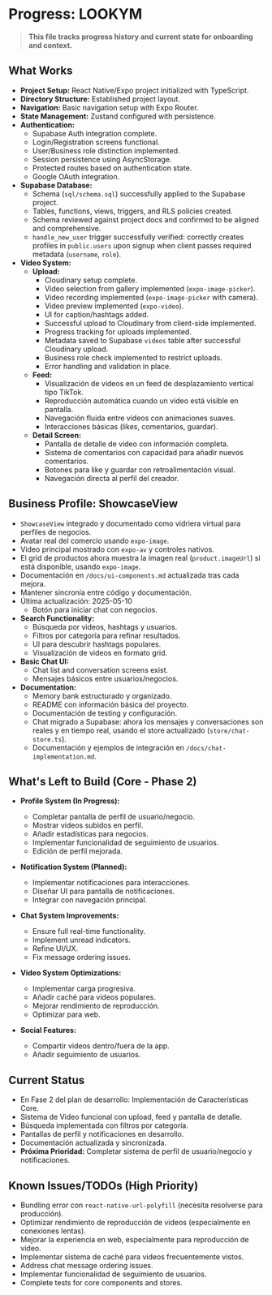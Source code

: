 # Progress: LOOKYM

> **This file tracks progress history and current state for onboarding and context.**

## What Works

- **Project Setup:** React Native/Expo project initialized with TypeScript.
- **Directory Structure:** Established project layout.
- **Navigation:** Basic navigation setup with Expo Router.
- **State Management:** Zustand configured with persistence.
- **Authentication:**
  - Supabase Auth integration complete.
  - Login/Registration screens functional.
  - User/Business role distinction implemented.
  - Session persistence using AsyncStorage.
  - Protected routes based on authentication state.
  - Google OAuth integration.
- **Supabase Database:**
  - Schema (`sql/schema.sql`) successfully applied to the Supabase project.
  - Tables, functions, views, triggers, and RLS policies created.
  - Schema reviewed against project docs and confirmed to be aligned and comprehensive.
  - `handle_new_user` trigger successfully verified: correctly creates profiles in `public.users` upon signup when client passes required metadata (`username`, `role`).
- **Video System:**
  - **Upload:**
    - Cloudinary setup complete.
    - Video selection from gallery implemented (`expo-image-picker`).
    - Video recording implemented (`expo-image-picker` with camera).
    - Video preview implemented (`expo-video`).
    - UI for caption/hashtags added.
    - Successful upload to Cloudinary from client-side implemented.
    - Progress tracking for uploads implemented.
    - Metadata saved to Supabase `videos` table after successful Cloudinary upload.
    - Business role check implemented to restrict uploads.
    - Error handling and validation in place.
  - **Feed:**
    - Visualización de videos en un feed de desplazamiento vertical tipo TikTok.
    - Reproducción automática cuando un video está visible en pantalla.
    - Navegación fluida entre videos con animaciones suaves.
    - Interacciones básicas (likes, comentarios, guardar).
  - **Detail Screen:**
    - Pantalla de detalle de video con información completa.
    - Sistema de comentarios con capacidad para añadir nuevos comentarios.
    - Botones para like y guardar con retroalimentación visual.
    - Navegación directa al perfil del creador.

## Business Profile: ShowcaseView

- `ShowcaseView` integrado y documentado como vidriera virtual para perfiles de negocios.
- Avatar real del comercio usando `expo-image`.
- Video principal mostrado con `expo-av` y controles nativos.
- El grid de productos ahora muestra la imagen real (`product.imageUrl`) si está disponible, usando `expo-image`.
- Documentación en `/docs/ui-components.md` actualizada tras cada mejora.
- Mantener sincronía entre código y documentación.
- Última actualización: 2025-05-10
  - Botón para iniciar chat con negocios.
- **Search Functionality:**
  - Búsqueda por videos, hashtags y usuarios.
  - Filtros por categoría para refinar resultados.
  - UI para descubrir hashtags populares.
  - Visualización de videos en formato grid.
- **Basic Chat UI:**
  - Chat list and conversation screens exist.
  - Mensajes básicos entre usuarios/negocios.
- **Documentation:**
  - Memory bank estructurado y organizado.
  - README con información básica del proyecto.
  - Documentación de testing y configuración.
  - Chat migrado a Supabase: ahora los mensajes y conversaciones son reales y en tiempo real, usando el store actualizado (`store/chat-store.ts`).
  - Documentación y ejemplos de integración en `/docs/chat-implementation.md`.

## What's Left to Build (Core - Phase 2)

- **Profile System (In Progress):**
  - Completar pantalla de perfil de usuario/negocio.
  - Mostrar videos subidos en perfil.
  - Añadir estadísticas para negocios.
  - Implementar funcionalidad de seguimiento de usuarios.
  - Edición de perfil mejorada.

- **Notification System (Planned):**
  - Implementar notificaciones para interacciones.
  - Diseñar UI para pantalla de notificaciones.
  - Integrar con navegación principal.

- **Chat System Improvements:**
  - Ensure full real-time functionality.
  - Implement unread indicators.
  - Refine UI/UX.
  - Fix message ordering issues.

- **Video System Optimizations:**
  - Implementar carga progresiva.
  - Añadir caché para videos populares.
  - Mejorar rendimiento de reproducción.
  - Optimizar para web.

- **Social Features:**
  - Compartir videos dentro/fuera de la app.
  - Añadir seguimiento de usuarios.

## Current Status

- En Fase 2 del plan de desarrollo: Implementación de Características Core.
- Sistema de Video funcional con upload, feed y pantalla de detalle.
- Búsqueda implementada con filtros por categoría.
- Pantallas de perfil y notificaciones en desarrollo.
- Documentación actualizada y sincronizada.
- **Próxima Prioridad:** Completar sistema de perfil de usuario/negocio y notificaciones.

## Known Issues/TODOs (High Priority)

- Bundling error con `react-native-url-polyfill` (necesita resolverse para producción).
- Optimizar rendimiento de reproducción de videos (especialmente en conexiones lentas).
- Mejorar la experiencia en web, especialmente para reproducción de video.
- Implementar sistema de caché para videos frecuentemente vistos.
- Address chat message ordering issues.
- Implementar funcionalidad de seguimiento de usuarios.
- Complete tests for core components and stores.
